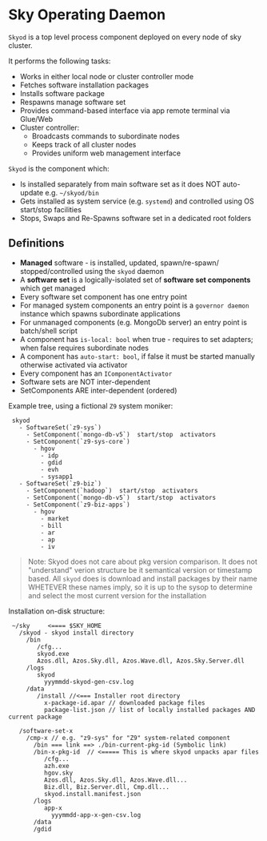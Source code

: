 ﻿# Sky Operating Daemon

`Skyod` is a top level process component deployed on every node of sky cluster.

It performs the following tasks:
- Works in either local node or cluster controller mode
- Fetches software installation packages
- Installs software package
- Respawns manage software set
- Provides command-based interface via app remote terminal via Glue/Web
- Cluster controller:
  - Broadcasts commands to subordinate nodes
  - Keeps track of all cluster nodes
  - Provides uniform web management interface

 `Skyod` is the component which:
 - Is installed separately from main software set as it does NOT auto-update e.g. `~/skyod/bin`
 - Gets installed as system service (e.g. `systemd`) and controlled using OS start/stop facilities
 - Stops, Swaps and Re-Spawns software set in a dedicated root folders

## Definitions
* **Managed** software - is installed, updated, spawn/re-spawn/ stopped/controlled using the `skyod` daemon
* A **software set** is a logically-isolated set of **software set components** which get managed
* Every software set component has one entry point
* For managed system components an entry point is a `governor daemon` instance which spawns subordinate applications
* For unmanaged components (e.g. MongoDb server) an entry point is batch/shell script
* A component has `is-local: bool` when true - requires to set adapters; when false requires subordinate nodes
* A component has `auto-start: bool`, if false it must be started manually otherwise activated via activator
* Every component has an `IComponentActivator`
* Software sets are NOT inter-dependent
* SetComponents ARE inter-dependent (ordered)

Example tree, using a fictional `Z9` system moniker:
```
 skyod
   - SoftwareSet(`z9-sys`)
     - SetComponent(`mongo-db-v5`)  start/stop  activators
     - SetComponent(`z9-sys-core`)
       - hgov
         - idp
         - gdid
         - evh
         - sysapp1
   - SoftwareSet(`z9-biz`)
     - SetComponent(`hadoop`)  start/stop  activators
     - SetComponent(`mongo-db-v5`)  start/stop  activators
     - SetComponent(`z9-biz-apps`)
       - hgov
         - market
         - bill
         - ar
         - ap
         - iv
```

> Note: Skyod does not care about pkg version comparison. It does not "understand" verion structure be it semantical version or timestamp based.
> All `skyod` does is download and install packages by their name WHETEVER these names imply, so it is up to the sysop to determine and select the
> most current version for the installation

Installation on-disk structure:
```
 ~/sky     <==== $SKY_HOME
   /skyod - skyod install directory
     /bin
        /cfg...
        skyod.exe
        Azos.dll, Azos.Sky.dll, Azos.Wave.dll, Azos.Sky.Server.dll
     /logs
        skyod
          yyymmdd-skyod-gen-csv.log
     /data
        /install //<=== Installer root directory
          x-package-id.apar // downloaded package files
          package-list.json // list of locally installed packages AND current package

   /software-set-x
     /cmp-x // e.g. "z9-sys" for "Z9" system-related component
       /bin === link ==> ./bin-current-pkg-id (Symbolic link)
       /bin-x-pkg-id  // <===== This is where skyod unpacks apar files
          /cfg...
          azh.exe
          hgov.sky
          Azos.dll, Azos.Sky.dll, Azos.Wave.dll...
          Biz.dll, Biz.Server.dll, Cmp.dll...
          skyod.install.manifest.json 
       /logs
          app-x
            yyymmdd-app-x-gen-csv.log
       /data
       /gdid
```


